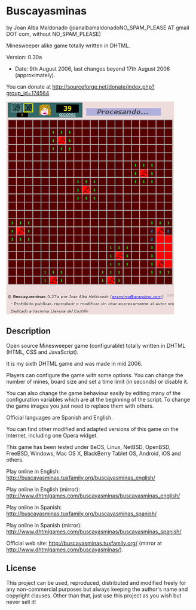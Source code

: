 Buscayasminas 
============== 
by Joan Alba Maldonado (joanalbamaldonadoNO_SPAM_PLEASE AT gmail DOT com, without NO_SPAM_PLEASE)

Minesweeper alike game totally written in DHTML.

Version: 0.30a 
- Date: 9th August 2006, last changes beyond 17th August 2006 (approximately).

You can donate at http://sourceforge.net/donate/index.php?group_id=174564


![ScreenShot](screenshot.gif)


## Description

Open source Minesweeper game (configurable) totally written in DHTML (HTML, CSS and JavaScript).

It is my sixth DHTML game and was made in mid 2006.

Players can configure the game with some options. You can change the number of mines, board size and set a time limit (in seconds) or disable it.

You can also change the game behaviour easily by editing many of the configuration variables which are at the beginning of the script. To change the game images you just need to replace them with others.

Official languages are Spanish and English.

You can find other modified and adapted versions of this game on the Internet, including one Opera widget.

This game has been tested under BeOS, Linux, NetBSD, OpenBSD, FreeBSD, Windows, Mac OS X, BlackBerry Tablet OS, Android, iOS and others.

Play online in English: http://buscayasminas.tuxfamily.org/buscayasminas_english/

Play online in English (mirror): http://www.dhtmlgames.com/buscayasminas/buscayasminas_english/

Play online in Spanish: http://buscayasminas.tuxfamily.org/buscayasminas_spanish/

Play online in Spanish (mirror): http://www.dhtmlgames.com/buscayasminas/buscayasminas_spanish/

Official web site: http://buscayasminas.tuxfamily.org/ (mirror at http://www.dhtmlgames.com/buscayasminas/).


## License

This project can be used, reproduced, distributed and modified freely for any non-commercial purposes but always keeping the author's name and copyright clauses. Other than that, just use this project as you wish but never sell it!